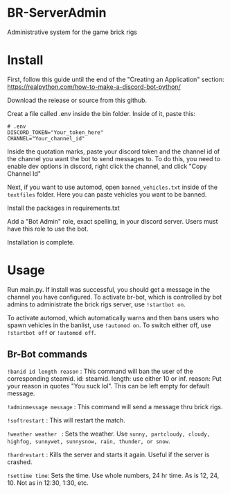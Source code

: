 # BR-ServerAdmin
Administrative system for the game brick rigs

# Install
First, follow this guide until the end of the "Creating an Application" section: https://realpython.com/how-to-make-a-discord-bot-python/

Download the release or source from this github.

Creat a file called .env inside the bin folder. Inside of it, paste this:

```
# .env
DISCORD_TOKEN="Your_token_here"
CHANNEL="Your_channel_id"

```

Inside the quotation marks, paste your discord token and the channel id of the channel you want the bot to send messages to. To do this, you need to enable dev options in discord, right click the channel, and click "Copy Channel Id"

Next, if you want to use automod, open `banned_vehicles.txt` inside of the `textfiles` folder. Here you can paste vehicles you want to be banned.

Install the packages in requirements.txt

Add a "Bot Admin" role, exact spelling, in your discord server. Users must have this role to use the bot.

Installation is complete.

# Usage
Run main.py. If install was successful, you should get a message in the channel you have configured. To activate br-bot, which is controlled by bot admins to administrate the brick rigs server, use `!startbot on`.

To activate automod, which automatically warns and then bans users who spawn vehicles in the banlist, use `!automod on`. To switch either off, use `!startbot off` or `!automod off`.

## Br-Bot commands
`!banid id length reason` : This command will ban the user of the corresponding steamid. id: steamid. length: use either 10 or inf. reason: Put your reason in quotes "You suck lol". This can be left empty for default message.

`!adminmessage message` : This command will send a message thru brick rigs.

`!softrestart` : This will restart the match.

`!weather weather ` : Sets the weather. Use `sunny, partcloudy, cloudy, highfog, sunnywet, sunnysnow, rain, thunder, or snow`.

`!hardrestart` : Kills the server and starts it again. Useful if the server is crashed.

`!settime time`: Sets the time. Use whole numbers, 24 hr time. As is 12, 24, 10. Not as in 12:30, 1:30, etc.
